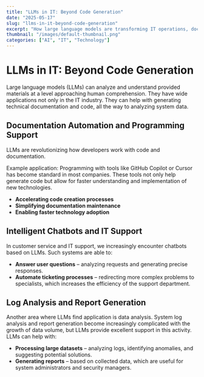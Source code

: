 ```yaml
---
title: "LLMs in IT: Beyond Code Generation"
date: "2025-05-17"
slug: "llms-in-it-beyond-code-generation"
excerpt: "How large language models are transforming IT operations, documentation, and system analysis"
thumbnail: "/images/default-thumbnail.png"
categories: ["AI", "IT", "Technology"]
---
```


# LLMs in IT: Beyond Code Generation

Large language models (LLMs) can analyze and understand provided materials at a level approaching human comprehension. They have wide applications not only in the IT industry. They can help with generating technical documentation and code, all the way to analyzing system data.

## Documentation Automation and Programming Support

LLMs are revolutionizing how developers work with code and documentation.

Example application:
Programming with tools like GitHub Copilot or Cursor has become standard in most companies. These tools not only help generate code but allow for faster understanding and implementation of new technologies.

* **Accelerating code creation processes**
* **Simplifying documentation maintenance**
* **Enabling faster technology adoption**

## Intelligent Chatbots and IT Support

In customer service and IT support, we increasingly encounter chatbots based on LLMs. Such systems are able to:

* **Answer user questions** – analyzing requests and generating precise responses.
* **Automate ticketing processes** – redirecting more complex problems to specialists, which increases the efficiency of the support department.

## Log Analysis and Report Generation

Another area where LLMs find application is data analysis. System log analysis and report generation become increasingly complicated with the growth of data volume, but LLMs provide excellent support in this activity. LLMs can help with:

* **Processing large datasets** – analyzing logs, identifying anomalies, and suggesting potential solutions.
* **Generating reports** – based on collected data, which are useful for system administrators and security managers.